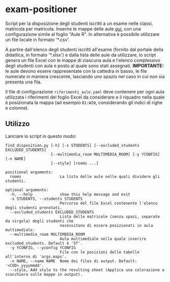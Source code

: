 # exam-positioner
Script per la disposizione degli studenti iscritti a un esame nelle classi, matricola per matricola. Inserire le mappe delle aule [qui](https://docs.google.com/spreadsheets/d/1yuDN40n8pcoP2FgjUwuR6oxKvNRSa2jbJTVhOrsB5_A/edit?usp=sharing), con una configurazione simile al foglio "Aule R". In alternativa è possibile utilizzare un file locale in formato '\*.csv'.

A partire dall'elenco degli studenti iscritti all'esame (fornito dal portale della didattica, in formato '\*.xlsx') e dalla lista delle aule da utilizzare, lo script genera un file Excel con le mappe di ciascuna aula e l'elenco complessivo degli studenti con aula e posto al quale sono stati assegnati. 
**IMPORTANTE:** le aule devono essere rappresentate con la cattedra in basso, le file numerate in maniera crescente, lasciando uno spazio nel caso in cui non sia presenta una fila. 

Il file di configurazione `riferimenti_aule.yaml` deve contenere per ogni aula utilizzata i riferimenti del foglio Excel da considerare e il riquadro nella quale è posizionata la mappa (ad esempio `B1:W20`, considerando gli indici di righe e colonne).

## Utilizzo
Lanciare lo script in questo modo:
```
find_disposition.py [-h] [-s STUDENTS] [--excluded_students EXCLUDED_STUDENTS]
                    [--multimedia_room MULTIMEDIA_ROOM] [-y YCONFIG] [-n NAME]
                    [--style] [rooms ...]

positional arguments:
  rooms                 La lista delle aule nelle quali dividere gli studenti.

optional arguments:
  -h, --help            show this help message and exit
  -s STUDENTS, --students STUDENTS
                        Percorso del file Excel contenente l'elenco degli studenti prenotati.
  --excluded_students EXCLUDED_STUDENTS
                        Lista delle matricole (senza spazi, separate da virgola) degli studenti che
                        necessitano di essere posizionati in aula multimediale.
  --multimedia_room MULTIMEDIA_ROOM
                        Aula multimediale nella quale inserire excluded_students. Default è '5T'.
  -y YCONFIG, --yconfig YCONFIG
                        File con le posizioni delle tabelle all'interno di 'args.maps'.
  -n NAME, --name NAME  Nome dei files di output. Default: '<COD>_yyyymmdd'.
  --style, Add style to the resulting sheet (Applica una colorazione a scacchiera sulle mappe in output).
```